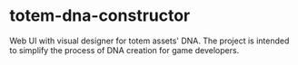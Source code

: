 # totem-dna-constructor
Web UI with visual designer for totem assets' DNA. The project is intended to simplify the process of DNA creation for game developers.
